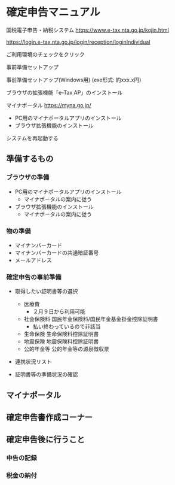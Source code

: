 # 確定申告マニュアル

国税電子申告・納税システム <https://www.e-tax.nta.go.jp/kojin.html>

<https://login.e-tax.nta.go.jp/login/reception/loginIndividual>

ご利用環境のチェックをクリック

事前準備セットアップ

事前準備セットアップ(Windows用) (exe形式: 約xxx.x円)

ブラウザの拡張機能「e-Tax AP」のインストール

マイナポータル <https://myna.go.jp/>

- PC用のマイナポータルアプリのインストール
- ブラウザ拡張機能のインストール

システムを再起動する

## 準備するもの

### ブラウザの準備

- PC用のマイナポータルアプリのインストール
  - マイナポータルの案内に従う
- ブラウザ拡張機能のインストール
  - マイナポータルの案内に従う

### 物の準備

- マイナンバーカード
- マイナンバーカードの共通暗証番号
- メールアドレス

### 確定申告の事前準備

- 取得したい証明書等の選択

  - 医療費
    - ２月９日から利用可能
  - 社会保険料 国民年金保険料/国民年金基金掛金控除証明書
    - 払い終わっているので非該当
  - 生命保険 生命保険料控除証明書
  - 地震保険 地震保険料控除証明書
  - 公的年金等 公的年金等の源泉徴収票

- 連携状況リスト
- 証明書等の準備状況の確認

## マイナポータル

## 確定申告書作成コーナー

## 確定申告後に行うこと

### 申告の記録

### 税金の納付

